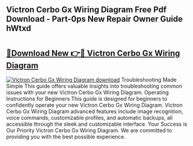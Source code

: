 ## Victron Cerbo Gx Wiring Diagram Free Pdf Download - Part-0ps New Repair Owner Guide hWtxd

# <h2><a href="http://dfhfyl.blite.top/?on=Victron+Cerbo+Gx+Wiring+Diagram">🔗Download New 👉🔴 Victron Cerbo Gx Wiring Diagram</a></h2>

[![Victron Cerbo Gx Wiring Diagram download](https://i.imgur.com/lujVjoI.png)](http://dfhfyl.blite.top/?on=Victron+Cerbo+Gx+Wiring+Diagram)
Troubleshooting Made Simple This guide offers valuable insights into troubleshooting common issues with your new Victron Cerbo Gx Wiring Diagram. Operating Instructions for Beginners This guide is designed for beginners to confidently operate your new Victron Cerbo Gx Wiring Diagram. Victron Cerbo Gx Wiring Diagram advanced features include image recognition, voice commands, customizable profiles, and automatic backups, all accessible through the sleek and customizable interface. Your Success is Our Priority Victron Cerbo Gx Wiring Diagram. We are committed to providing you with the best possible experience.
